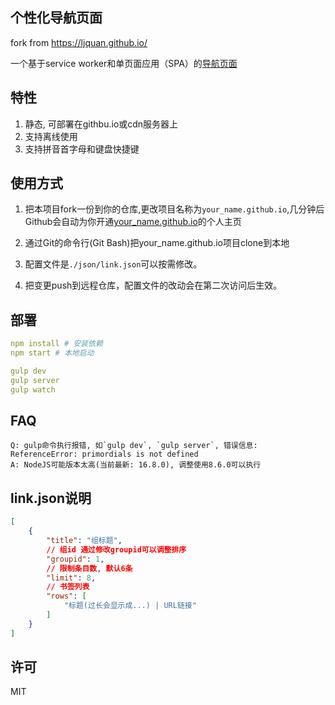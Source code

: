 ## 个性化导航页面

fork from https://ljquan.github.io/

一个基于service worker和单页面应用（SPA）的[导航页面](https://anaer.github.io/)


## 特性
1. 静态, 可部署在githbu.io或cdn服务器上
2. 支持离线使用
3. 支持拼音首字母和键盘快捷键

## 使用方式

1. 把本项目fork一份到你的仓库,更改项目名称为`your_name.github.io`,几分钟后Github会自动为你开通[your_name.github.io](https://github.com/anaer/anaer.github.io)的个人主页

2. 通过Git的命令行(Git Bash)把your_name.github.io项目clone到本地

3. 配置文件是`./json/link.json`可以按需修改。

4. 把变更push到远程仓库，配置文件的改动会在第二次访问后生效。

## 部署

```yml
npm install # 安装依赖
npm start # 本地启动

gulp dev
gulp server
gulp watch
```

## FAQ

```log
Q: gulp命令执行报错, 如`gulp dev`, `gulp server`, 错误信息: ReferenceError: primordials is not defined
A: NodeJS可能版本太高(当前最新: 16.8.0), 调整使用8.6.0可以执行
```


## link.json说明

```json
[
    {
        "title": "组标题",
        // 组id 通过修改groupid可以调整排序
        "groupid": 1, 
        // 限制条目数, 默认6条
        "limit": 8, 
        // 书签列表
        "rows": [  
            "标题(过长会显示成...) | URL链接"
        ]
    }
]
```

## 许可
MIT
